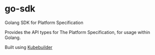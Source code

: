 # go-sdk
Golang SDK for Platform Specification

Provides the API types for The Platform Specification, for usage within Golang.

Built using [Kubebuilder](https://github.com/kubernetes-sigs/kubebuilder)